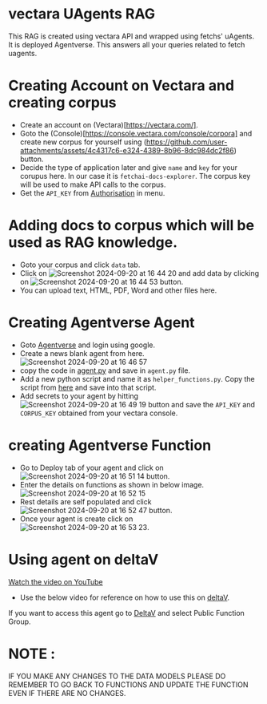 # vectara UAgents RAG
This RAG is created using vectara API and wrapped using fetchs' uAgents. It is deployed Agentverse. This answers all your queries related to fetch uagents.

# Creating Account on Vectara and creating corpus
  - Create an account on (Vectara)[https://vectara.com/].
  - Goto the (Console)[https://console.vectara.com/console/corpora] and create new corpus for yourself using (https://github.com/user-attachments/assets/4c4317c6-e324-4389-8b96-8dc984dc2f86) button.
  - Decide the type of application later and give `name` and `key` for your corupus here. In our case it is `fetchai-docs-explorer`. The corpus key will be used to make API calls to the corpus.
  - Get the `API_KEY` from [Authorisation](https://console.vectara.com/console/apiAccess/personalApiKey) in menu.

# Adding docs to corpus which will be used as RAG knowledge.
  - Goto your corpus and click `data` tab.
  - Click on ![Screenshot 2024-09-20 at 16 44 20](https://github.com/user-attachments/assets/2b91d888-048d-45af-83a8-c8127af861e4) and add data by clicking on ![Screenshot 2024-09-20 at 16 44 53](https://github.com/user-attachments/assets/4c3a8330-698a-4122-9eb0-77a5f26592a7) button.
  - You can upload text, HTML, PDF, Word and other files here.

# Creating Agentverse Agent
  - Goto [Agentverse](https://agentverse.ai/) and login using google.
  - Create a news blank agent from here.![Screenshot 2024-09-20 at 16 46 57](https://github.com/user-attachments/assets/ced62510-2abf-46ce-acad-25e82a7523bb)
  - copy the code in [agent.py](https://github.com/abhifetch/vectaraUAgentsRAG/blob/main/agents.py) and save in `agent.py` file.
  - Add a new python script and name it as `helper_functions.py`. Copy the script from [here](https://github.com/abhifetch/vectaraUAgentsRAG/blob/main/helper_functions.py) and save into that script.
  - Add secrets to your agent by hitting ![Screenshot 2024-09-20 at 16 49 19](https://github.com/user-attachments/assets/aff27e9c-d2a6-4554-a8ab-975e35932058) button and save the `API_KEY` and `CORPUS_KEY` obtained from your vectara console.

# creating Agentverse Function
  - Go to Deploy tab of your agent and click on ![Screenshot 2024-09-20 at 16 51 14](https://github.com/user-attachments/assets/a2757803-5e56-4d0d-afa3-24154695cd73) button.
  - Enter the details on functions as shown in below image.
![Screenshot 2024-09-20 at 16 52 15](https://github.com/user-attachments/assets/41ab5dfe-99a4-415f-bc73-2b38304c63b4)
  - Rest details are self populated and click ![Screenshot 2024-09-20 at 16 52 47](https://github.com/user-attachments/assets/6e2e6153-217e-4105-a1a4-7f551d974315) button.
  - Once your agent is create click on ![Screenshot 2024-09-20 at 16 53 23](https://github.com/user-attachments/assets/5fda6cb1-c7e9-47ae-89a2-07bd3d7bdf4d).

# Using agent on deltaV
  [Watch the video on YouTube](https://youtu.be/5IliBuMlhc8)
  - Use the below video for reference on how to use this on [deltaV](https://deltav.agentverse.ai/).

If you want to access this agent go to [DeltaV](https://deltav.agentverse.ai/home) and select Public Function Group.

# NOTE :

IF YOU MAKE ANY CHANGES TO THE DATA MODELS PLEASE DO REMEMBER TO GO BACK TO FUNCTIONS AND UPDATE THE FUNCTION EVEN IF THERE ARE NO CHANGES.






